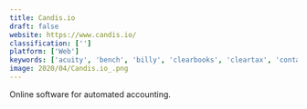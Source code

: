 ```yaml
---
title: Candis.io
draft: false 
website: https://www.candis.io/
classification: ['']
platform: ['Web']
keywords: ['acuity', 'bench', 'billy', 'clearbooks', 'cleartax', 'contaazul', 'giddh', 'ledgerlite', 'moneybird', 'parashift', 'patriot', 'quickbooks_enterprise', 'quickbooks_online', 'sage_one', 'sush.io', 'wave', 'xero', 'easybook.io', 'mybooks_online_accounting_software']
image: 2020/04/Candis.io_.png
---
```

Online software for automated accounting.